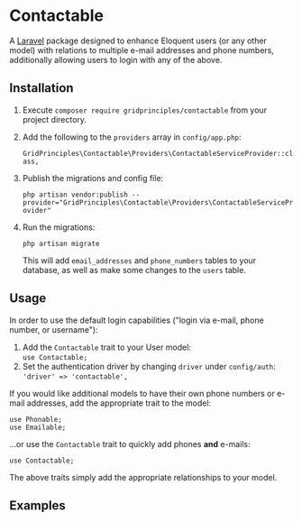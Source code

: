 # Contactable
A [Laravel](http://laravel.com) package designed to enhance Eloquent users (or any other model) with relations to 
multiple e-mail addresses and phone numbers, additionally allowing users to login with any of the above.

## Installation
1. Execute `composer require gridprinciples/contactable` from your project directory.
1. Add the following to the `providers` array in `config/app.php`:

    `GridPrinciples\Contactable\Providers\ContactableServiceProvider::class,`

1. Publish the migrations and config file:

    `php artisan vendor:publish --provider="GridPrinciples\Contactable\Providers\ContactableServiceProvider"`
    
1. Run the migrations: 

    `php artisan migrate`
    
    This will add `email_addresses` and `phone_numbers` tables to your database, as well as make some changes to the `users`
    table.
    
## Usage

In order to use the default login capabilities ("login via e-mail, phone number, or username"):

1. Add the `Contactable` trait to your User model:      
    `use Contactable;`
1. Set the authentication driver by changing `driver` under `config/auth`:  
    `'driver' => 'contactable',`

If you would like additional models to have their own phone numbers or e-mail addresses, add the appropriate
trait to the model:

    use Phonable;  
    use Emailable;
    
...or use the `Contactable` trait to quickly add phones **and** e-mails:
    
    use Contactable;

The above traits simply add the appropriate relationships to your model.

## Examples
